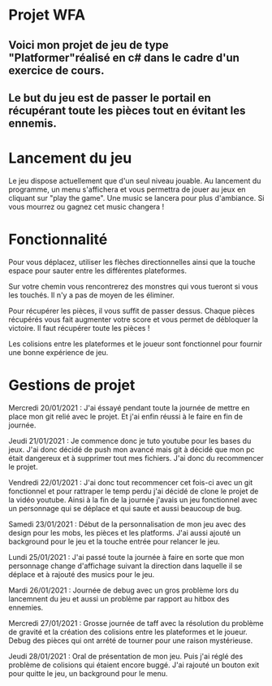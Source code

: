 # Projet WFA

## Voici mon projet de jeu de type "Platformer"réalisé en c# dans le cadre d'un exercice de cours.
## Le but du jeu est de passer le portail en récupérant toute les pièces tout en évitant les ennemis.


# Lancement du jeu

Le jeu dispose actuellement que d'un seul niveau jouable.
Au lancement du programme, un menu s'affichera et vous permettra de jouer au jeux en cliquant sur "play the game". Une music se lancera pour plus d'ambiance. Si vous mourrez ou gagnez cet music changera !

# Fonctionnalité

Pour vous déplacez, utiliser les flèches directionnelles ainsi que la touche espace pour sauter entre les différentes plateformes.

Sur votre chemin vous rencontrerez des monstres qui vous tueront si vous les touchés. Il n'y a pas de moyen de les éliminer.

Pour récupérer les pièces, il vous suffit de passer dessus. Chaque pièces récupérés vous fait augmenter votre score et vous permet de débloquer la victoire. Il faut récupérer toute les pièces !

Les colisions entre les plateformes et le joueur sont fonctionnel pour fournir une bonne expérience de jeu.


# Gestions de projet

Mercredi 20/01/2021 : J'ai éssayé pendant toute la journée de mettre en place mon git relié avec le projet. Et j'ai enfin réussi à le faire en fin de journée.

Jeudi 21/01/2021 : Je commence donc je tuto youtube pour les bases du jeux. J'ai donc décidé de push mon avancé mais git à décidé que mon pc était dangereux et à supprimer tout mes fichiers. J'ai donc du recommencer le projet.

Vendredi 22/01/2021 : J'ai donc tout recommencer cet fois-ci avec un git fonctionnel et pour rattraper le temp perdu j'ai décidé de clone le projet de la vidéo youtube. Ainsi à la fin de la journée j'avais un jeu fonctionnel avec un personnage qui se déplace et qui saute et aussi beaucoup de bug.

Samedi 23/01/2021 : Début de la personnalisation de mon jeu avec des design pour les mobs, les pièces et les platforms. J'ai aussi ajouté un background pour le jeu et la touche entrée pour relancer le jeu.

Lundi 25/01/2021 : J'ai passé toute la journée à faire en sorte que mon personnage change d'affichage suivant la direction dans laquelle il se déplace et à rajouté des musics pour le jeu.

Mardi 26/01/2021 : Journée de debug avec un gros problème lors du lancemnent du jeu et aussi un problème par rapport au hitbox des ennemies.

Mercredi 27/01/2021 : Grosse journée de taff avec la résolution du problème de gravité et la création des colisions entre les plateformes et le joueur. Debug des pièces qui ont arrété de tourner pour une raison mystérieuse.

Jeudi 28/01/2021 : Oral de présentation de mon jeu. Puis j'ai réglé des problème de colisions qui étaient encore buggé. J'ai rajouté un bouton exit pour quitte le jeu, un background pour le menu.